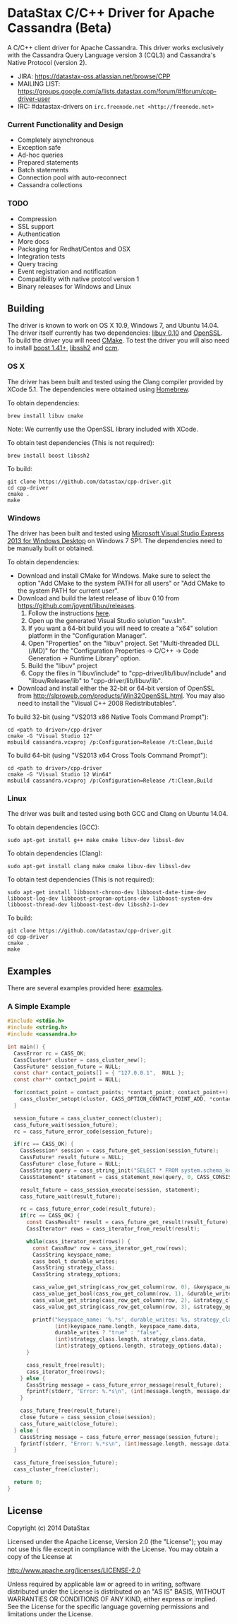 DataStax C/C++ Driver for Apache Cassandra (Beta)
===============================================

A C/C++ client driver for Apache Cassandra. This driver works exclusively with
the Cassandra Query Language version 3 (CQL3) and Cassandra's Native Protocol (version 2).

- JIRA: https://datastax-oss.atlassian.net/browse/CPP
- MAILING LIST: https://groups.google.com/a/lists.datastax.com/forum/#!forum/cpp-driver-user
- IRC: #datastax-drivers on `irc.freenode.net <http://freenode.net>`

### Current Functionality and Design
- Completely asynchronous
- Exception safe
- Ad-hoc queries
- Prepared statements
- Batch statements
- Connection pool with auto-reconnect
- Cassandra collections

### TODO
- Compression
- SSL support
- Authentication
- More docs
- Packaging for Redhat/Centos and OSX
- Integration tests
- Query tracing
- Event registration and notification
- Compatibility with native protcol version 1
- Binary releases for Windows and Linux

## Building
The driver is known to work on OS X 10.9, Windows 7, and Ubuntu 14.04. The driver itself currently has two dependencies: [libuv 0.10](https://github.com/joyent/libuv) and [OpenSSL](http://www.openssl.org/). To build the driver you will need [CMake](http://www.cmake.org). To test the driver you will also need to install [boost 1.41+](http://www.boost.org),  [libssh2](http://www.libssh2.org) and [ccm](https://github.com/pcmanus/ccm).

### OS X
The driver has been built and tested using the Clang compiler provided by XCode 5.1. The dependencies were obtained using [Homebrew](http://brew.sh).

To obtain dependencies:
```
brew install libuv cmake
```

Note: We currently use the OpenSSL library included with XCode.

To obtain test dependencies (This is not required):
```
brew install boost libssh2
```

To build:
```
git clone https://github.com/datastax/cpp-driver.git
cd cpp-driver
cmake .
make
```

### Windows
The driver has been built and tested using [Microsoft Visual Studio Express 2013 for Windows Desktop](http://www.microsoft.com/en-us/download/details.aspx?id=40787) on Windows 7 SP1. The dependencies need to be manually built or obtained.

To obtain dependencies:
* Download and install CMake for Windows. Make sure to select the option "Add CMake to the system PATH for all users" or "Add CMake to the system PATH for current user".
* Download and build the latest release of libuv 0.10 from https://github.com/joyent/libuv/releases. 
  1. Follow the instructions [here](https://github.com/joyent/libuv#windows). 
  2. Open up the generated Visual Studio solution "uv.sln".
  3. If you want a 64-bit build you will need to create a "x64" solution platform in the "Configuration Manager".
  4. Open "Properties" on the "libuv" project. Set "Multi-threaded DLL (/MD)" for the "Configuration Properties -> C/C++ -> Code Generation -> Runtime Library" option.
  5. Build the "libuv" project
  6. Copy the files in "libuv/include" to "cpp-driver/lib/libuv/include" and "libuv/Release/lib" to "cpp-driver/lib/libuv/lib".
* Download and install either the 32-bit or 64-bit version of OpenSSL from http://slproweb.com/products/Win32OpenSSL.html. You may also need to install the "Visual C++ 2008 Redistributables".

To build 32-bit (using "VS2013 x86 Native Tools Command Prompt"):
```
cd <path to driver>/cpp-driver
cmake -G "Visual Studio 12"
msbuild cassandra.vcxproj /p:Configuration=Release /t:Clean,Build
```

To build 64-bit (using "VS2013 x64 Cross Tools Command Prompt"):
```
cd <path to driver>/cpp-driver
cmake -G "Visual Studio 12 Win64"
msbuild cassandra.vcxproj /p:Configuration=Release /t:Clean,Build
```

### Linux
The driver was built and tested using both GCC and Clang on Ubuntu 14.04.

To obtain dependencies (GCC):
```
sudo apt-get install g++ make cmake libuv-dev libssl-dev
```

To obtain dependencies (Clang):
```
sudo apt-get install clang make cmake libuv-dev libssl-dev
```

To obtain test dependencies (This is not required):
```
sudo apt-get install libboost-chrono-dev libboost-date-time-dev libboost-log-dev libboost-program-options-dev libboost-system-dev libboost-thread-dev libboost-test-dev libssh2-1-dev
```

To build:
```
git clone https://github.com/datastax/cpp-driver.git
cd cpp-driver
cmake .
make
```

## Examples
There are several examples provided here: [examples](https://github.com/datastax/cpp-driver/tree/1.0/examples).

### A Simple Example
```c
#include <stdio.h>
#include <string.h>
#include <cassandra.h>

int main() {
  CassError rc = CASS_OK;
  CassCluster* cluster = cass_cluster_new();
  CassFuture* session_future = NULL;
  const char* contact_points[] = { "127.0.0.1",  NULL };
  const char** contact_point = NULL;

  for(contact_point = contact_points; *contact_point; contact_point++) {
    cass_cluster_setopt(cluster, CASS_OPTION_CONTACT_POINT_ADD, *contact_point, strlen(*contact_point));
  }

  session_future = cass_cluster_connect(cluster);
  cass_future_wait(session_future);
  rc = cass_future_error_code(session_future);

  if(rc == CASS_OK) {
    CassSession* session = cass_future_get_session(session_future);
    CassFuture* result_future = NULL;
    CassFuture* close_future = NULL;
    CassString query = cass_string_init("SELECT * FROM system.schema_keyspaces;");
    CassStatement* statement = cass_statement_new(query, 0, CASS_CONSISTENCY_ONE);

    result_future = cass_session_execute(session, statement);
    cass_future_wait(result_future);

    rc = cass_future_error_code(result_future);
    if(rc == CASS_OK) {
      const CassResult* result = cass_future_get_result(result_future);
      CassIterator* rows = cass_iterator_from_result(result);

      while(cass_iterator_next(rows)) {
        const CassRow* row = cass_iterator_get_row(rows);
        CassString keyspace_name;
        cass_bool_t durable_writes;
        CassString strategy_class;
        CassString strategy_options;

        cass_value_get_string(cass_row_get_column(row, 0), &keyspace_name);
        cass_value_get_bool(cass_row_get_column(row, 1), &durable_writes);
        cass_value_get_string(cass_row_get_column(row, 2), &strategy_class);
        cass_value_get_string(cass_row_get_column(row, 3), &strategy_options);

        printf("keyspace_name: '%.*s', durable_writes: %s, strategy_class: '%.*s', strategy_options: %.*s\n",
               (int)keyspace_name.length, keyspace_name.data,
               durable_writes ? "true" : "false",
               (int)strategy_class.length, strategy_class.data,
               (int)strategy_options.length, strategy_options.data);
      }

      cass_result_free(result);
      cass_iterator_free(rows);
    } else {
      CassString message = cass_future_error_message(result_future);
      fprintf(stderr, "Error: %.*s\n", (int)message.length, message.data);
    }

    cass_future_free(result_future);
    close_future = cass_session_close(session);
    cass_future_wait(close_future);
  } else {
    CassString message = cass_future_error_message(session_future);
    fprintf(stderr, "Error: %.*s\n", (int)message.length, message.data);
  }

  cass_future_free(session_future);
  cass_cluster_free(cluster);

  return 0;
}
```

## License
Copyright (c) 2014 DataStax

Licensed under the Apache License, Version 2.0 (the "License");
you may not use this file except in compliance with the License.
You may obtain a copy of the License at

http://www.apache.org/licenses/LICENSE-2.0

Unless required by applicable law or agreed to in writing, software
distributed under the License is distributed on an "AS IS" BASIS,
WITHOUT WARRANTIES OR CONDITIONS OF ANY KIND, either express or implied.
See the License for the specific language governing permissions and
limitations under the License.
